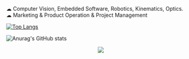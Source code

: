  ☁ Computer Vision, Embedded Software, Robotics, Kinematics, Optics. <br>
  ☁ Marketing & Product Operation & Project Management
 
 [![Top Langs](https://github-readme-stats.vercel.app/api/top-langs/?username=uuyymilkyl&layout=compact)](https://github.com/anuraghazra/github-readme-stats)

![Anurag's GitHub stats](https://github-readme-stats.vercel.app/api?username=uuyymilkyl&show_icons=true&theme=synthwave)


<p align="center">
  <a href="https://skillicons.dev">
    <img src="https://skillicons.dev/icons?i=git,cpp,python,docker,opencv,c,ros,linux,vim" />
  </a>
</p>
